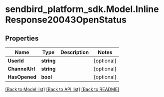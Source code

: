 
# sendbird_platform_sdk.Model.InlineResponse20043OpenStatus

## Properties

Name | Type | Description | Notes
------------ | ------------- | ------------- | -------------
**UserId** | **string** |  | [optional] 
**ChannelUrl** | **string** |  | [optional] 
**HasOpened** | **bool** |  | [optional] 

[[Back to Model list]](../README.md#documentation-for-models)
[[Back to API list]](../README.md#documentation-for-api-endpoints)
[[Back to README]](../README.md)

